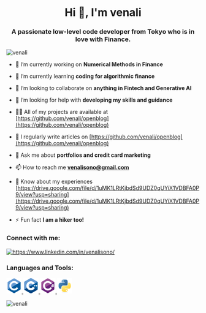 <h1 align="center">Hi 👋, I'm venali</h1>
<h3 align="center">A passionate low-level code developer from Tokyo who is in love with Finance.</h3>

<p align="left"> <img src="https://komarev.com/ghpvc/?username=venali&label=Profile%20views&color=0e75b6&style=flat" alt="venali" /> </p>

- 🔭 I’m currently working on **Numerical Methods in Finance**

- 🌱 I’m currently learning **coding for algorithmic finance**

- 👯 I’m looking to collaborate on **anything in Fintech and Generative AI**

- 🤝 I’m looking for help with **developing my skills and guidance**

- 👨‍💻 All of my projects are available at [https://github.com/venali/openblog](https://github.com/venali/openblog)

- 📝 I regularly write articles on [https://github.com/venali/openblog](https://github.com/venali/openblog)

- 💬 Ask me about **portfolios and credit card marketing**

- 📫 How to reach me **venalisono@gmail.com**

- 📄 Know about my experiences [https://drive.google.com/file/d/1uMK1LRtKjbdSd9UDZ0qUYiX1VDBFA0P9/view?usp=sharing](https://drive.google.com/file/d/1uMK1LRtKjbdSd9UDZ0qUYiX1VDBFA0P9/view?usp=sharing)

- ⚡ Fun fact **I am a hiker too!**

<h3 align="left">Connect with me:</h3>
<p align="left">
<a href="venalisono" target="blank"><img align="center" src="https://raw.githubusercontent.com/rahuldkjain/github-profile-readme-generator/master/src/images/icons/Social/linked-in-alt.svg" alt="https://www.linkedin.com/in/venalisono/" height="30" width="40" /></a>
</p>

<h3 align="left">Languages and Tools:</h3>
<p align="left"> <a href="https://www.cprogramming.com/" target="_blank" rel="noreferrer"> <img src="https://raw.githubusercontent.com/devicons/devicon/master/icons/c/c-original.svg" alt="c" width="40" height="40"/> </a> <a href="https://www.w3schools.com/cpp/" target="_blank" rel="noreferrer"> <img src="https://raw.githubusercontent.com/devicons/devicon/master/icons/cplusplus/cplusplus-original.svg" alt="cplusplus" width="40" height="40"/> </a> <a href="https://www.w3schools.com/cs/" target="_blank" rel="noreferrer"> <img src="https://raw.githubusercontent.com/devicons/devicon/master/icons/csharp/csharp-original.svg" alt="csharp" width="40" height="40"/> </a> <a href="https://www.python.org" target="_blank" rel="noreferrer"> <img src="https://raw.githubusercontent.com/devicons/devicon/master/icons/python/python-original.svg" alt="python" width="40" height="40"/> </a> </p>

<p><img align="center" src="https://github-readme-stats.vercel.app/api/top-langs?username=venali&show_icons=true&locale=en&layout=compact" alt="venali" /></p>

